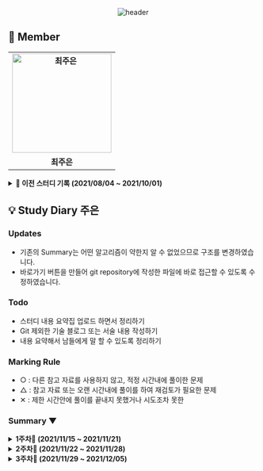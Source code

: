 <div align=center>
  
![header](https://capsule-render.vercel.app/api?type=waving&color=gradient&customColorList=20&height=320&section=header&text=Algo_Java&fontSize=90&fontAlignY=35&desc=☕%20자바를%20통한%20알고리즘%20스터디!&descAlignY=60)
  
  </div>
 
 
 ## 👋 **Member**

<table align="center" style="font-weight : bold">
        <td align="center">
            <a href="https://github.com/Jueundev">                 
                <img alt="최주은" src="https://avatars.githubusercontent.com/Jueundev" width="200" />            
            </a>
        </td>
    </tr>
    <tr>
        <td align="center">최주은</td>
    </tr>
</table>

<details markdown="1">
<summary><strong> 🍭 이전 스터디 기록 (2021/08/04 ~ 2021/10/01)</strong></summary> 

# ⚙ JAVA Algorithm Study (08/04~)
자바를 활용한 알고리즘 스터디 Repo   
  
## ✔ **STUDY**  
- 매일 조금이라도 JAVA 사용하기  
- 가급적 매일 알고리즘 커밋하기 (21.08.10 ~, 평일/주말 재량껏 알아서!)  
- 함수형 프로그래밍 지향하기  
- (권장 사항) 각자 본인 디렉토리에 매일 공부한 내용 정리하여 README.md 작성
- 정리글은 권장사항 꼭 할 필요 X
  
  
## ✔ **RULE**  
 - 매주 수요일 저녁 19시 00분 디스코드 미팅  
 - 매주 과제 문제들 풀어보고 발표하기 (3인)
 - 리뷰어는 팀원을 위한 리뷰를 준비하고 각 문제에 대해서 설명한다
 - 각자 질문 사항은 리뷰가 끝난 후, 실시한다

## 👍 ** 문제집 **  
|주차|기간|내용|리뷰어|
|:---:|:---:|:---|:---:|
|1|21-08-04~21-08-11|[1. Programmers_Greedy](https://programmers.co.kr/learn/courses/30/lessons/42862)<br>[2. BOJ_Stack](https://www.acmicpc.net/problem/2504)<br>[3. BOJ_Queue](https://www.acmicpc.net/problem/1966) | - |
|2|21-08-11~21-08-18|[1. BOJ_BFS](https://www.acmicpc.net/problem/1697)<br>[2. BOJ_Stack](https://www.acmicpc.net/problem/1874)<br>[3. Programmers_카카오](https://programmers.co.kr/learn/courses/30/lessons/67256)|1. 김형우 <br> 2. 최두나 <br> 3. 최주은| 
|3|21-08-18~21-08-24|[1. BOJ_사다리조작](https://www.acmicpc.net/problem/15684)<br>[2. BOJ_연구소](https://www.acmicpc.net/problem/14502)<br>[3. SWexpert_외로운문자](https://swexpertacademy.com/main/code/problem/problemDetail.do?contestProbId=AXVJuEvqLAADFASe&)|1. 최지우<br>2. 이보연<br>3. 김수호|
|4|21-08-24~21-08-31|자율공부/IM_시험준비|-|
|5|21-08-31~21-09-08|[1. BOJ_최소스패닝트리](https://www.acmicpc.net/problem/1197)<br>[2. BOJ_가장큰정사각형](https://www.acmicpc.net/problem/1915)<br>[3. BOJ_이분그래프](https://www.acmicpc.net/problem/1707)|1. 최주은<br>2. 김형우<br>3. 최두나|
|6|21-09-08~21-09-14|[1. BOJ_민준이와마산그리고건우](https://www.acmicpc.net/problem/18223)<br>[2. BOJ_트리](https://www.acmicpc.net/problem/1068)<br>[3. BOJ_벽부수고이동하기](https://www.acmicpc.net/problem/2206)|1. 이수호<br>2. 이보연<br>3. 최지우|
|7|21-09-15~21-09-21|[1. BOJ_쿼드트리](https://www.acmicpc.net/problem/1992)<br>[2. BOJ_숫자판점프](https://www.acmicpc.net/problem/2210)<br>[3. BOJ_별찍기11](https://www.acmicpc.net/problem/2448)|1. 최주은<br>2. 최두나<br>3. 김형우|
|8|21-09-29~21-09-28|[1. BOJ_구호물자](https://www.acmicpc.net/problem/11581)<br>[2. BOJ_탈출](https://www.acmicpc.net/problem/3055)<br>[3. Programmers_2019카카오개발자겨울인턴십 크레인인형뽑기게임](https://programmers.co.kr/learn/courses/30/lessons/64061)|1. 최지우<br>2. 이수호<br>3. 이보연|
|9|21-09-29~21-09-28|[1. BOJ_불](https://www.acmicpc.net/problem/4179)<br>[2. Programmers_찾아라프로그래밍마에스터_게임맵최단거리](https://programmers.co.kr/learn/courses/30/lessons/1844)<br>[3. Programmers_2021KAKAOBLINDRECRUITMENT_합승택시요금](https://programmers.co.kr/learn/courses/30/lessons/72413)|1. 최두나<br>2. 최주은<br>3. 김형우|
</details>
 
 ## 💡 Study Diary 주은  

### Updates
- 기존의 Summary는 어떤 알고리즘이 약한지 알 수 없었으므로 구조를 변경하였습니다.
- 바로가기 버튼을 만들어 git repository에 작성한 파일에 바로 접근할 수 있도록 수정하였습니다.

### Todo
- 스터디 내용 요약집 업로드 하면서 정리하기
- Git 제외한 기술 블로그 또는 서술 내용 작성하기
- 내용 요약해서 남들에게 말 할 수 있도록 정리하기

### Marking Rule
- ○ : 다른 참고 자료를 사용하지 않고, 적정 시간내에 풀이한 문제
- △ : 참고 자료 또는 오랜 시간내에 풀이를 하여 재검토가 필요한 문제 
- ✕ : 제한 시간안에 풀이를 끝내지 못했거나 시도조차 못한 


### Summary ▼
<details markdown="1">
<summary><strong> 1주차🍂 (2021/11/15 ~ 2021/11/21)</strong></summary> 
<br>
<br>

| 레벨 |     문제     |                             내용                             | 수행 | 바로가기 | 풀이날짜 |
| :----: | :----------: | :----------------------------------------------------------: | :----: | :----: | :---: |
|골드5|[[BOJ_14395_4연산](https://www.acmicpc.net/problem/14395)]|그래프 이론, 그래프 탐색, 너비 우선 탐색| △ |[클릭](./BOJ/14395_4연산.java)| 2021-11-11 |
|골드5|[[BOJ_1753_최단경로](https://www.acmicpc.net/problem/1753)]|그래프 이론, 다익스트라| ✕ |[클릭](./BOJ/1753_최단경로.java)||
|골드5|[[BOJ_9663_N-Queen](https://www.acmicpc.net/problem/9663)]|브루트포스 알고리즘| ✕ |[클릭](./BOJ/9663_N-Queen.java)||

<br>
</details>

<details markdown="1">
<summary><strong> 2주차🍂 (2021/11/22 ~ 2021/11/28)</strong></summary> 
<br>
<br>

| 레벨 |     문제     |                             내용                             | 수행 | 바로가기 | 풀이날짜 |
| :----: | :----------: | :----------------------------------------------------------: | :----: | :----: | :---: |
|D1|[[swexpert_2072_홀수만더하기](https://swexpertacademy.com/main/code/problem/problemDetail.do?contestProbId=AV5QSEhaA5sDFAUq&categoryId=AV5QSEhaA5sDFAUq&categoryType=CODE&problemTitle=%ED%99%80%EC%88%98%EB%A7%8C&orderBy=FIRST_REG_DATETIME&selectCodeLang=ALL&select-1=&pageSize=10&pageIndex=1)]|배열, 입출력, 단순탐색| ○ |[클릭](./swexpert/2072_홀수만더하기.java)| 2021-11-29 |
|골드5|[[BOJ_1753_최단경로](https://www.acmicpc.net/problem/1753)]|그래프 이론, 다익스트라| ✕ |[클릭](./BOJ/1753_최단경로.java)||
|골드5|[[BOJ_9663_N-Queen](https://www.acmicpc.net/problem/9663)]|브루트포스 알고리즘| ✕ |[클릭](./BOJ/9663_N-Queen.java)||

<br>
</details> 

<details markdown="1">
<summary><strong> 3주차🍂 (2021/11/29 ~ 2021/12/05)</strong></summary> 
<br>
<br>

| 레벨 |     문제     |                             내용                             | 수행 | 바로가기 | 풀이날짜 |
| :----: | :----------: | :----------------------------------------------------------: | :----: | :----: | :---: |
|D1|[[swexpert_2072_홀수만더하기](https://swexpertacademy.com/main/code/problem/problemDetail.do?contestProbId=AV5QSEhaA5sDFAUq&categoryId=AV5QSEhaA5sDFAUq&categoryType=CODE&problemTitle=%ED%99%80%EC%88%98%EB%A7%8C&orderBy=FIRST_REG_DATETIME&selectCodeLang=ALL&select-1=&pageSize=10&pageIndex=1)]|배열, 입출력, 단순탐색| ○ |[클릭](./SWexpert/2072_홀수만더하기.java)| 2021-11-29 |
|골드5|[[BOJ_1753_최단경로](https://www.acmicpc.net/problem/1753)]|그래프 이론, 다익스트라| ✕ |[클릭](./BOJ/1753_최단경로.java)||
|골드5|[[BOJ_9663_N-Queen](https://www.acmicpc.net/problem/9663)]|브루트포스 알고리즘| ✕ |[클릭](./BOJ/9663_N-Queen.java)||

<br>
</details> 

<!--  임시저장
<details markdown="1">
<summary><strong> 2주차🍂 (2021/11/18 ~ 2021/11/24)</strong></summary> 
<br>
<br>

| 레벨 |     문제     |                             내용                             | 수행 | 바로가기 | 풀이날짜 |
| :----: | :----------: | :----------------------------------------------------------: | :----: | :----: | :---: |
|골드5|[[BOJ_14395_4연산](https://www.acmicpc.net/problem/14395)]|그래프 이론, 그래프 탐색, 너비 우선 탐색| ○△✕ |[클릭](./BOJ/14395_4연산.java)| 2021-11-11 |
|골드5|[[BOJ_1753_최단경로](https://www.acmicpc.net/problem/1753)]|그래프 이론, 다익스트라| ✕ |[클릭](./BOJ/1753_최단경로.java)||
|골드5|[[BOJ_9663_N-Queen](https://www.acmicpc.net/problem/9663)]|브루트포스 알고리즘| ✕ |[클릭](./BOJ/9663_N-Queen.java)||

<br>
</details> 
-->
